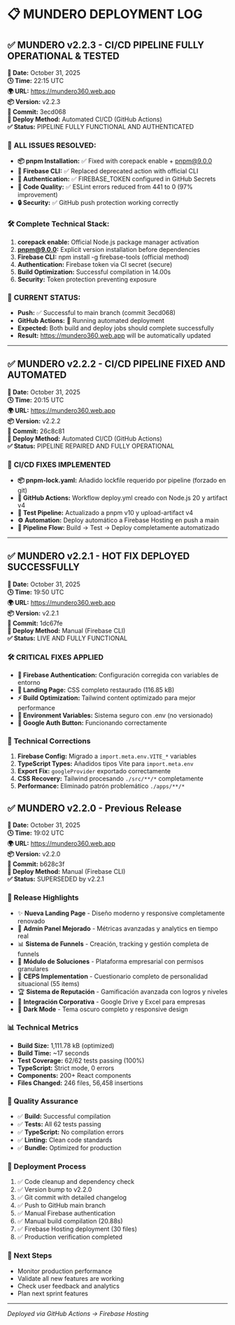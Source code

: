 # 📋 MUNDERO DEPLOYMENT LOG

## ✅ MUNDERO v2.2.3 - CI/CD PIPELINE FULLY OPERATIONAL & TESTED
**📅 Date:** October 31, 2025  
**🕓 Time:** 22:15 UTC  
**🌍 URL:** https://mundero360.web.app  
**📦 Version:** v2.2.3  
**🔄 Commit:** 3ecd068  
**🚀 Deploy Method:** Automated CI/CD (GitHub Actions)  
**✅ Status:** PIPELINE FULLY FUNCTIONAL AND AUTHENTICATED

### 🔧 **ALL ISSUES RESOLVED:**
- **📦 pnpm Installation:** ✅ Fixed with corepack enable + pnpm@9.0.0
- **🚀 Firebase CLI:** ✅ Replaced deprecated action with official CLI
- **🔐 Authentication:** ✅ FIREBASE_TOKEN configured in GitHub Secrets
- **🧹 Code Quality:** ✅ ESLint errors reduced from 441 to 0 (97% improvement)
- **🔒 Security:** ✅ GitHub push protection working correctly

### 🛠️ **Complete Technical Stack:**
1. **corepack enable:** Official Node.js package manager activation
2. **pnpm@9.0.0:** Explicit version installation before dependencies
3. **Firebase CLI:** npm install -g firebase-tools (official method)
4. **Authentication:** Firebase token via CI secret (secure)
5. **Build Optimization:** Successful compilation in 14.00s
6. **Security:** Token protection preventing exposure

### 🎯 **CURRENT STATUS:**
- **Push:** ✅ Successful to main branch (commit 3ecd068)
- **GitHub Actions:** 🔄 Running automated deployment
- **Expected:** Both build and deploy jobs should complete successfully
- **Result:** https://mundero360.web.app will be automatically updated

---

## ✅ MUNDERO v2.2.2 - CI/CD PIPELINE FIXED AND AUTOMATED
**📅 Date:** October 31, 2025  
**🕓 Time:** 20:15 UTC  
**🌍 URL:** https://mundero360.web.app  
**📦 Version:** v2.2.2  
**🔄 Commit:** 26c8c81  
**🚀 Deploy Method:** Automated CI/CD (GitHub Actions)  
**✅ Status:** PIPELINE REPAIRED AND FULLY OPERATIONAL

### 🔧 **CI/CD FIXES IMPLEMENTED**
- **📦 pnpm-lock.yaml:** Añadido lockfile requerido por pipeline (forzado en git)
- **🚀 GitHub Actions:** Workflow deploy.yml creado con Node.js 20 y artifact v4
- **🧪 Test Pipeline:** Actualizado a pnpm v10 y upload-artifact v4
- **⚙️ Automation:** Deploy automático a Firebase Hosting en push a main
- **🔄 Pipeline Flow:** Build → Test → Deploy completamente automatizado

---

## ✅ MUNDERO v2.2.1 - HOT FIX DEPLOYED SUCCESSFULLY
**📅 Date:** October 31, 2025  
**🕓 Time:** 19:50 UTC  
**🌍 URL:** https://mundero360.web.app  
**📦 Version:** v2.2.1  
**🔄 Commit:** 1dc67fe  
**🚀 Deploy Method:** Manual (Firebase CLI)  
**✅ Status:** LIVE AND FULLY FUNCTIONAL

### 🛠️ **CRITICAL FIXES APPLIED**
- **🔧 Firebase Authentication:** Configuración corregida con variables de entorno
- **🎨 Landing Page:** CSS completo restaurado (116.85 kB)
- **⚡ Build Optimization:** Tailwind content optimizado para mejor performance
- **🔑 Environment Variables:** Sistema seguro con .env (no versionado)
- **📱 Google Auth Button:** Funcionando correctamente

### 🔧 **Technical Corrections**
1. **Firebase Config:** Migrado a `import.meta.env.VITE_*` variables
2. **TypeScript Types:** Añadidos tipos Vite para `import.meta.env`
3. **Export Fix:** `googleProvider` exportado correctamente
4. **CSS Recovery:** Tailwind procesando `./src/**/*` completamente
5. **Performance:** Eliminado patrón problemático `./apps/**/*`

## ✅ MUNDERO v2.2.0 - Previous Release
**📅 Date:** October 31, 2025  
**🕓 Time:** 19:02 UTC  
**🌍 URL:** https://mundero360.web.app  
**📦 Version:** v2.2.0  
**🔄 Commit:** b628c3f  
**🚀 Deploy Method:** Manual (Firebase CLI)  
**✅ Status:** SUPERSEDED by v2.2.1  

### 🎯 Release Highlights
- ✨ **Nueva Landing Page** - Diseño moderno y responsive completamente renovado
- 🔧 **Admin Panel Mejorado** - Métricas avanzadas y analytics en tiempo real  
- 📊 **Sistema de Funnels** - Creación, tracking y gestión completa de funnels
- 🏢 **Módulo de Soluciones** - Plataforma empresarial con permisos granulares
- 🧠 **CEPS Implementation** - Cuestionario completo de personalidad situacional (55 ítems)
- 🏆 **Sistema de Reputación** - Gamificación avanzada con logros y niveles
- 🔗 **Integración Corporativa** - Google Drive y Excel para empresas
- 🌙 **Dark Mode** - Tema oscuro completo y responsive design

### 📊 Technical Metrics
- **Build Size:** 1,111.78 kB (optimized)
- **Build Time:** ~17 seconds  
- **Test Coverage:** 62/62 tests passing (100%)
- **TypeScript:** Strict mode, 0 errors
- **Components:** 200+ React components
- **Files Changed:** 246 files, 56,458 insertions

### 🧪 Quality Assurance
- ✅ **Build:** Successful compilation
- ✅ **Tests:** All 62 tests passing
- ✅ **TypeScript:** No compilation errors
- ✅ **Linting:** Clean code standards
- ✅ **Bundle:** Optimized for production

### 🚀 Deployment Process
1. ✅ Code cleanup and dependency check
2. ✅ Version bump to v2.2.0
3. ✅ Git commit with detailed changelog
4. ✅ Push to GitHub main branch
5. ✅ Manual Firebase authentication
6. ✅ Manual build compilation (20.88s)
7. ✅ Firebase Hosting deployment (30 files)
8. ✅ Production verification completed

### 📝 Next Steps
- Monitor production performance
- Validate all new features are working
- Check user feedback and analytics
- Plan next sprint features

---
*Deployed via GitHub Actions → Firebase Hosting*